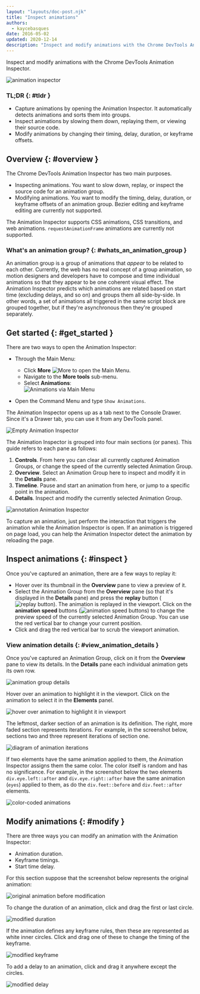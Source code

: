 ```yaml
---
layout: "layouts/doc-post.njk"
title: "Inspect animations"
authors:
  - kaycebasques
date: 2016-05-02
updated: 2020-12-14
description: "Inspect and modify animations with the Chrome DevTools Animation Inspector."
---
```


Inspect and modify animations with the Chrome DevTools Animation Inspector.

![animation inspector](/web/tools/chrome-devtools/inspect-styles/imgs/animation-inspector.png)

### TL;DR {: #tldr }

- Capture animations by opening the Animation Inspector. It automatically detects animations and
  sorts them into groups.
- Inspect animations by slowing them down, replaying them, or viewing their source code.
- Modify animations by changing their timing, delay, duration, or keyframe offsets.

## Overview {: #overview }

The Chrome DevTools Animation Inspector has two main purposes.

- Inspecting animations. You want to slow down, replay, or inspect the source code for an animation
  group.
- Modifying animations. You want to modify the timing, delay, duration, or keyframe offsets of an
  animation group. Bezier editing and keyframe editing are currently not supported.

The Animation Inspector supports CSS animations, CSS transitions, and web animations.
`requestAnimationFrame` animations are currently not supported.

### What's an animation group? {: #whats_an_animation_group }

An animation group is a group of animations that _appear_ to be related to each other. Currently,
the web has no real concept of a group animation, so motion designers and developers have to compose
and time individual animations so that they appear to be one coherent visual effect. The Animation
Inspector predicts which animations are related based on start time (excluding delays, and so on)
and groups them all side-by-side. In other words, a set of animations all triggered in the same
script block are grouped together, but if they're asynchronous then they're grouped separately.

## Get started {: #get_started }

There are two ways to open the Animation Inspector:

- Through the Main Menu:

  - Click **More**
    ![More](https://developers.google.com/web/tools/chrome-devtools/images/shared/more.png) to open
    the Main Menu.
  - Navigate to the **More tools** sub-menu.
  - Select **Animations**:  
    ![Animations via Main Menu](/web/tools/chrome-devtools/inspect-styles/imgs/animations-via-main-menu.png)

- Open the Command Menu and type `Show Animations`.

The Animation Inspector opens up as a tab next to the Console Drawer. Since it's a Drawer tab, you
can use it from any DevTools panel.

![Empty Animation Inspector](/web/tools/chrome-devtools/inspect-styles/imgs/empty-ai.png)

The Animation Inspector is grouped into four main sections (or panes). This guide refers to each
pane as follows:

1.  **Controls**. From here you can clear all currently captured Animation Groups, or change the
    speed of the currently selected Animation Group.
2.  **Overview**. Select an Animation Group here to inspect and modify it in the **Details** pane.
3.  **Timeline**. Pause and start an animation from here, or jump to a specific point in the
    animation.
4.  **Details**. Inspect and modify the currently selected Animation Group.

![annotation Animation Inspector](/web/tools/chrome-devtools/inspect-styles/imgs/annotated-animation-inspector.png)

To capture an animation, just perform the interaction that triggers the animation while the
Animation Inspector is open. If an animation is triggered on page load, you can help the Animation
Inspector detect the animation by reloading the page.

## Inspect animations {: #inspect }

Once you've captured an animation, there are a few ways to replay it:

- Hover over its thumbnail in the **Overview** pane to view a preview of it.
- Select the Animation Group from the **Overview** pane (so that it's displayed in the **Details**
  pane) and press the **replay** button
  (![replay button](/web/tools/chrome-devtools/inspect-styles/imgs/replay-button.png)). The
  animation is replayed in the viewport. Click on the **animation speed** buttons
  (![animation speed 
buttons](/web/tools/chrome-devtools/inspect-styles/imgs/animation-speed-buttons.png))
  to change the preview speed of the currently selected Animation Group. You can use the red
  vertical bar to change your current position.
- Click and drag the red vertical bar to scrub the viewport animation.

### View animation details {: #view_animation_details }

Once you've captured an Animation Group, click on it from the **Overview** pane to view its details.
In the **Details** pane each individual animation gets its own row.

![animation group details](/web/tools/chrome-devtools/inspect-styles/imgs/animation-group-details.png)

Hover over an animation to highlight it in the viewport. Click on the animation to select it in the
**Elements** panel.

![hover over animation to highlight it in 
viewport](/web/tools/chrome-devtools/inspect-styles/imgs/highlight-animation.png)

The leftmost, darker section of an animation is its definition. The right, more faded section
represents iterations. For example, in the screenshot below, sections two and three represent
iterations of section one.

![diagram of animation iterations](/web/tools/chrome-devtools/inspect-styles/imgs/animation-iterations.png)

If two elements have the same animation applied to them, the Animation Inspector assigns them the
same color. The color itself is random and has no significance. For example, in the screenshot below
the two elements `div.eye.left::after` and `div.eye.right::after` have the same animation (`eyes`)
applied to them, as do the `div.feet::before` and `div.feet::after` elements.

![color-coded animations](/web/tools/chrome-devtools/inspect-styles/imgs/color-coded-animations.png)

## Modify animations {: #modify }

There are three ways you can modify an animation with the Animation Inspector:

- Animation duration.
- Keyframe timings.
- Start time delay.

For this section suppose that the screenshot below represents the original animation:

![original animation before modification](/web/tools/chrome-devtools/inspect-styles/imgs/modify-original.png)

To change the duration of an animation, click and drag the first or last circle.

![modified duration](/web/tools/chrome-devtools/inspect-styles/imgs/modify-duration.png)

If the animation defines any keyframe rules, then these are represented as white inner circles.
Click and drag one of these to change the timing of the keyframe.

![modified keyframe](/web/tools/chrome-devtools/inspect-styles/imgs/modify-keyframe.png)

To add a delay to an animation, click and drag it anywhere except the circles.

![modified delay](/web/tools/chrome-devtools/inspect-styles/imgs/modify-delay.png)
